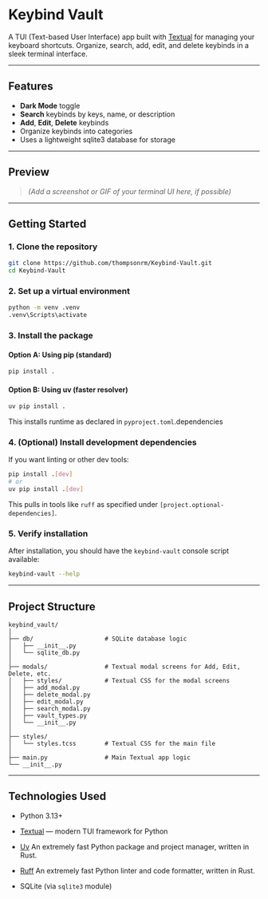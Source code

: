 # Keybind Vault

A TUI (Text-based User Interface) app built with [Textual](https://github.com/Textualize/textual) for managing your keyboard shortcuts. Organize, search, add, edit, and delete keybinds in a sleek terminal interface.

---

## Features

- **Dark Mode** toggle
- **Search** keybinds by keys, name, or description
- **Add**, **Edit**, **Delete** keybinds
- Organize keybinds into categories
- Uses a lightweight sqlite3 database for storage

---

## Preview

> *(Add a screenshot or GIF of your terminal UI here, if possible)*

---

## Getting Started

### 1. Clone the repository

```bash
git clone https://github.com/thompsonrm/Keybind-Vault.git
cd Keybind-Vault
```

### 2. Set up a virtual environment

```bash
python -m venv .venv
.venv\Scripts\activate
```

### 3. Install the package

#### Option A: Using pip (standard)

```bash
pip install .
```

#### Option B: Using uv (faster resolver)

```bash
uv pip install .
```

This installs runtime  as declared in `pyproject.toml`.dependencies

### 4. (Optional) Install development dependencies

If you want linting or other dev tools:

```bash
pip install .[dev]
# or
uv pip install .[dev]
```

This pulls in tools like `ruff` as specified under `[project.optional-dependencies]`.

### 5. Verify installation

After installation, you should have the `keybind-vault` console script available:

```bash
keybind-vault --help
```

---


## Project Structure

```text
keybind_vault/
│
├── db/                    # SQLite database logic
│   ├── __init__.py
│   └── sqlite_db.py
│
├── modals/                # Textual modal screens for Add, Edit, Delete, etc.
│   ├── styles/            # Textual CSS for the modal screens
│   ├── add_modal.py
│   ├── delete_modal.py
│   ├── edit_modal.py
│   ├── search_modal.py
│   ├── vault_types.py
│   └── __init__.py
│
├── styles/
│   └── styles.tcss        # Textual CSS for the main file
│
├── main.py                # Main Textual app logic
└── __init__.py
```

---

## Technologies Used

- Python 3.13+
- [Textual](https://textual.textualize.io/) — modern TUI framework for Python
- [Uv](https://docs.astral.sh/uv/) An extremely fast Python package and project manager, written in Rust.

- [Ruff](https://docs.astral.sh/ruff/) An extremely fast Python linter and code formatter, written in Rust.


- SQLite (via `sqlite3` module)

